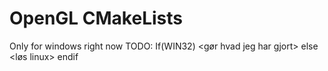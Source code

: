 # OpenGL CMakeLists
Only for windows right now
TODO: If(WIN32) <gør hvad jeg har gjort> else <løs linux> endif
